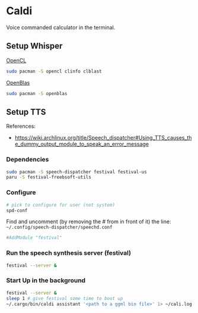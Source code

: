 # Caldi

Voice commanded calculator in the terminal.

## Setup Whisper

[OpenCL](https://github.com/ggerganov/whisper.cpp/#opencl-gpu-support-via-clblast)

```sh
sudo pacman -S opencl clinfo clblast
```

[OpenBlas](https://github.com/ggerganov/whisper.cpp/#blas-cpu-support-via-openblas)

```sh
sudo pacman -S openblas
```

## Setup TTS

References:

- https://wiki.archlinux.org/title/Speech_dispatcher#Using_TTS_causes_the_dummy_output_module_to_speak_an_error_message

### Dependencies

```sh
sudo pacman -S speech-dispatcher festival festival-us
paru -S festival-freebsoft-utils
```

### Configure

```sh
# pick to configure for user (not system)
spd-conf
```

Find and uncomment (by removing the # from in front of it) the line:
`~/.config/speech-dispatcher/speechd.conf`

```conf
#AddModule "festival"
```

### Run the speech synthesis server (festival)

```sh
festival --server &
```

### Start Up in the background

```sh
festival --server &
sleep 1 # give festival some time to boot up
~/.cargo/bin/caldi assistant '<path to a ggml bin file>' 1> ~/cali.log &
```

